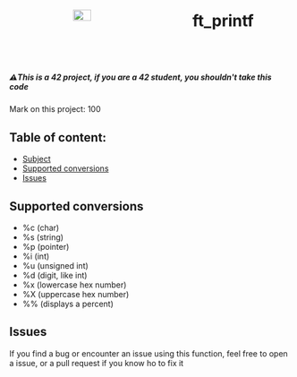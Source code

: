 <body>
	<header style="display: flex; align-items: center; justify-content: space-around">
		<img width="25%" src="https://avatars.githubusercontent.com/u/91893485?v=4"/>
		<h1>ft_printf</h1>
	</header>
	<h5>⚠️This is a 42 project, if you are a 42 student, you shouldn't take this code </h5>
	<p>Mark on this project: 100</p>
	<h2>Table of content: </h2>
	<ul>
		<li><a href="https://cdn.intra.42.fr/pdf/pdf/54596/en.subject.pdf">Subject</a></li>
		<li><a href="#supported">Supported conversions</a></li>
		<li><a href="#issues">Issues</a></li>
	</ul>
	<h2 id="supported">Supported conversions</h2>
	<ul>
		<li>%c (char)</li>
		<li>%s (string)</li>
		<li>%p (pointer)</li>
		<li>%i (int)</li>
		<li>%u (unsigned int)</li>
		<li>%d (digit, like int)</li>
		<li>%x (lowercase hex number)</li>
		<li>%X (uppercase hex number)</li>
		<li>%% (displays a percent)</li>
	</ul>
	<h2 id="issues">Issues</h2>
	<p>If you find a bug or encounter an issue using this function, feel free to open a issue, or a pull request if you know ho to fix it</p>
</body>
